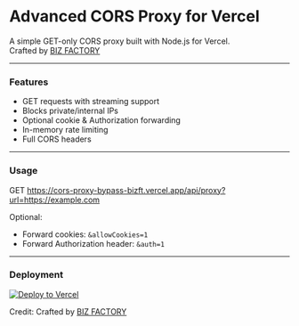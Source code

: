 # Advanced CORS Proxy for Vercel

A simple GET-only CORS proxy built with Node.js for Vercel.  
Crafted by [BIZ FACTORY](https://t.me/bizft)

---

### Features
- GET requests with streaming support
- Blocks private/internal IPs
- Optional cookie & Authorization forwarding
- In-memory rate limiting
- Full CORS headers

---

### Usage
GET https://cors-proxy-bypass-bizft.vercel.app/api/proxy?url=https://example.com

Optional:
- Forward cookies: `&allowCookies=1`
- Forward Authorization header: `&auth=1`

---

### Deployment

[![Deploy to Vercel](https://vercel.com/button)](https://vercel.com/new/clone?repository-url=https://github.com/Cynoxofficial/cors-proxy-bypass-bizft)

Credit: Crafted by [BIZ FACTORY](https://t.me/bizft)
